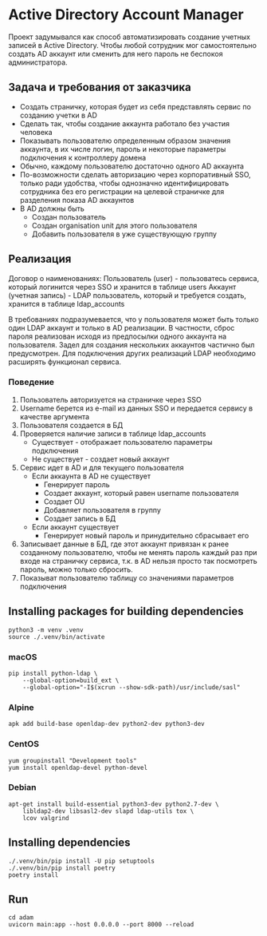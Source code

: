 # Active Directory Account Manager

Проект задумывался как способ автоматизировать создание учетных записей в Active Directory.
Чтобы любой сотрудник мог самостоятельно создать AD аккаунт или сменить для него пароль не беспокоя администратора.

## Задача и требования от заказчика

- Создать страничку, которая будет из себя представлять сервис по созданию учетки в AD
- Сделать так, чтобы создание аккаунта работало без участия человека
- Показывать пользователю определенным образом значения аккаунта, в их числе логин, пароль и некоторые параметры подключения к контроллеру домена
- Обычно, каждому пользователю достаточно одного AD аккаунта
- По-возможности сделать авторизацию через корпоративный SSO, только ради удобства, чтобы однозначно идентифицировать сотрудника без его регистрации на целевой страничке для разделения показа AD аккаунтов
- В AD должны быть
  - Создан пользователь
  - Создан organisation unit для этого пользователя
  - Добавить пользователя в уже существующую группу

## Реализация

Договор о наименованиях:
Пользователь (user) - пользоватесь сервиса, который логинится через SSO и хранится в таблице users
Аккаунт (учетная запись) - LDAP пользователь, который и требуется создать, хранится в таблице ldap_accounts

В требованиях подразумевается, что у пользователя может быть только один LDAP аккаунт и только в AD реализации.
В частности, сброс пароля реализован исходя из предпосылки одного аккаунта на пользователя.
Задел для создания нескольких аккаунтов частично был предусмотрен.
Для подключения других реализаций LDAP необходимо расширять функционал сервиса.

### Поведение

1. Пользователь авторизуется на страничке через SSO
1. Username берется из e-mail из данных SSO и передается сервису в качестве аргумента
1. Пользователя создается в БД
1. Проверяется наличие записи в таблице ldap_accounts
    - Существует - отображает пользователю параметры подключения
    - Не существует - создает новый аккаунт
1. Сервис идет в AD и для текущего пользователя
    - Если аккаунта в AD не существует
        - Генерирует пароль
        - Создает аккаунт, который равен username пользователя
        - Создает OU
        - Добавляет пользователя в группу
        - Создает запись в БД
    - Если аккаунт существует
        - Генерирует новый пароль и принудительно сбрасывает его
1. Записывает данные в БД, где этот аккаунт привязан к ранее созданному пользователю, чтобы не менять пароль каждый раз при входе на страничку сервиса, т.к. в AD нельзя просто так посмотреть пароль, можно только сбросить.
1. Показыват пользователю таблицу со значениями параметров подключения

## Installing packages for building dependencies

```shell
python3 -m venv .venv
source ./.venv/bin/activate
```

### macOS

```shell
pip install python-ldap \
    --global-option=build_ext \
    --global-option="-I$(xcrun --show-sdk-path)/usr/include/sasl"
```

### Alpine

```shell
apk add build-base openldap-dev python2-dev python3-dev
```

### CentOS

```shell
yum groupinstall "Development tools"
yum install openldap-devel python-devel
```

### Debian

```shell
apt-get install build-essential python3-dev python2.7-dev \
    libldap2-dev libsasl2-dev slapd ldap-utils tox \
    lcov valgrind
```

## Installing dependencies

```shell
./.venv/bin/pip install -U pip setuptools
./.venv/bin/pip install poetry
poetry install
```

## Run

```shell
cd adam
uvicorn main:app --host 0.0.0.0 --port 8000 --reload
```
